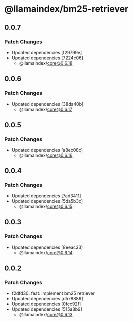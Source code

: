 # @llamaindex/bm25-retriever

## 0.0.7

### Patch Changes

- Updated dependencies [f29799e]
- Updated dependencies [7224c06]
  - @llamaindex/core@0.6.18

## 0.0.6

### Patch Changes

- Updated dependencies [38da40b]
  - @llamaindex/core@0.6.17

## 0.0.5

### Patch Changes

- Updated dependencies [a8ec08c]
  - @llamaindex/core@0.6.16

## 0.0.4

### Patch Changes

- Updated dependencies [7ad3411]
- Updated dependencies [5da5b3c]
  - @llamaindex/core@0.6.15

## 0.0.3

### Patch Changes

- Updated dependencies [8eeac33]
  - @llamaindex/core@0.6.14

## 0.0.2

### Patch Changes

- f2dfd30: feat: implement bm25 retriever
- Updated dependencies [d578889]
- Updated dependencies [0fcc92f]
- Updated dependencies [515a8b9]
  - @llamaindex/core@0.6.13
